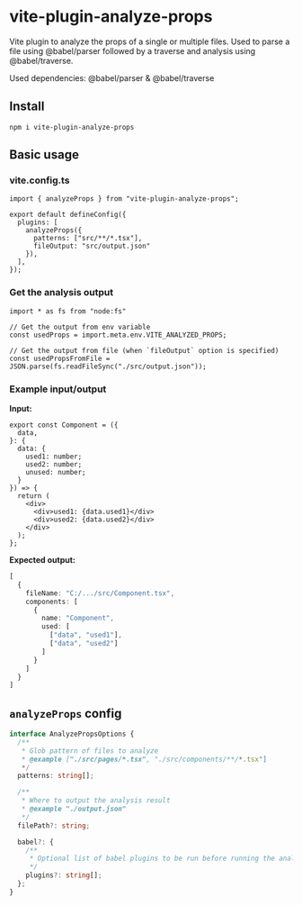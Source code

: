 # vite-plugin-analyze-props

Vite plugin to analyze the props of a single or multiple files.
Used to parse a file using @babel/parser followed by a traverse and analysis using @babel/traverse.

Used dependencies: @babel/parser & @babel/traverse

## Install

`npm i vite-plugin-analyze-props`

## Basic usage

### vite.config.ts

```tsx
import { analyzeProps } from "vite-plugin-analyze-props";

export default defineConfig({
  plugins: [
    analyzeProps({
      patterns: ["src/**/*.tsx"],
      fileOutput: "src/output.json"
    }),
  ],
});
```

### Get the analysis output

```tsx
import * as fs from "node:fs"

// Get the output from env variable
const usedProps = import.meta.env.VITE_ANALYZED_PROPS;

// Get the output from file (when `fileOutput` option is specified)
const usedPropsFromFile = JSON.parse(fs.readFileSync("./src/output.json"));
```

### Example input/output

**Input:**

```tsx
export const Component = ({
  data,
}: {
  data: {
    used1: number;
    used2: number;
    unused: number; 
  }
}) => {
  return (
    <div>
      <div>used1: {data.used1}</div>
      <div>used2: {data.used2}</div>
    </div>
  );
};
```

**Expected output:**

```ts
[
  {
    fileName: "C:/.../src/Component.tsx",
    components: [
      {
        name: "Component",
        used: [
          ["data", "used1"],
          ["data", "used2"]
        ]
      }
    ]
  }
]
```

## `analyzeProps` config

```ts
interface AnalyzePropsOptions {
  /**
   * Glob pattern of files to analyze
   * @example ["./src/pages/*.tsx", "./src/components/**/*.tsx"]
   */
  patterns: string[];

  /**
   * Where to output the analysis result
   * @example "./output.json"
   */
  filePath?: string;

  babel?: {
    /**
     * Optional list of babel plugins to be run before running the analysis
     */
    plugins?: string[];
  };
}
```
